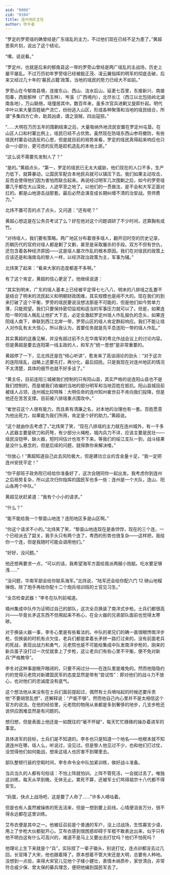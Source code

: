 ```yaml
---
aid: "0008"
zid: "0104"
title: 连州地区主任
author: 吹牛者
---
```


“罗定的罗旁瑶的确曾经是广东瑶乱的主力，不过他们现在已经不足为患了。”黄超思索片刻，说出了这个结论。

“噢，说说看。”

“罗定州，也就是后来的郁南县这一带的罗旁山曾经是两广瑶乱的主战场，历史上屡平屡乱。不过万历初年罗旁瑶已经被殷正茂、凌云翼指挥的明军的彻底击破，后来又经过几十年的‘募民占籍’政策，当地的瑶民的势力已经大不如前。”

罗旁山在今郁南县境，连接东山、西山、泷水后山，延袤七百里，东接新兴、南接阳春，西抵郁林（广西玉林）、岑溪（广西境内），北尽长江（西江以北包括岭北湖南各地），万山联络，瑶僮居其中。数百年来，虽多次官兵进剿又旋即扑起。明代中叶以来大量百姓破产流亡，纷纷逃入山区，形成各种聚落和当地的瑶民结合，所谓“多集四方亡命，助其凶虐，谓之浪贼，四出寇掠。”

“……大明在万历五年的围剿结束之后，大量吸纳外地流民安置在罗定州屯垦。在山区人口和村寨比例上，瑶民已经不占优势。虽然现在防瑶东西山参将撤防，有些瑶民村寨会动造反的心思，但是就目前的局势来看，罗定的瑶民真得起来响应也只会一小部分，更可虑的反而是趁机造乱的本地土匪。”

“这么说不需要先发制人了？”

“是的。”黄超点头，“第一，罗定的瑶民已无太大威胁，他们现在的人口不多，生产力低下，就算暴动，让国民军配合本地民兵就可以镇压下去。我们如果主动攻击，反而会使得他们因为害怕而联合起来。再说经过明军几次围剿之后，如今的罗旁瑶寨几乎都在大山深处，人迹罕至之地了。以他们的一贯做法，是不会和大军正面对扛的。都是山地游击战那套。最后必然会演变成长期纠缠不清的治安战。劳师费力。”

北炜不置可否的点了点头，又问道：“还有呢？”

黄超心想这是在公务员考试了么？好在他对这个问题调研了不少时间，还算胸有成竹。

“对待瑶人，我们要有策略。两广地区分布着很多瑶人，翻开旧时空的历史记录，历朝历代的官府对瑶人都是剿了又剿，甚至是采取屠杀的手段。双方不但有世仇，还包含着各种经济原因――这是瑶人屡次作乱的根本原因。我们在对瑶民的政策上应该还是和海南岛的黎人一样，以经济政治政策为主，军事为辅。”

北炜笑了起来：“看来大家的态度都差不多啊。”

有了这个肯定，黄超的信心更足了。他继续说道：

“其实到明末，广东的瑶人基本上已经被平定得七七八八，明末的八排瑶之乱要不是结合了明末的流民起义和明朝财政困难，其实规模也是闹不大的。现在我们的到来打破了这个平衡，罗旁的瑶民要说没想法那是不可能的，但是他们如今势单力薄，只能观望。我们只要保持密切监视和适当的军事压力就可以了。但是，如果连阳一带的瑶人叛乱让他扩大下去，必定会激起罗定州瑶人作乱报仇的念头，如果连阳瑶人南下，串联到西江北岸一带，罗旁山区的瑶人肯定群起响应。我们不能让瑶人对作乱有太大信心，所以我认为，首要任务就是先平息连阳一带的瑶人作乱。”

其实黄超的这番见解，并没有超过前不久在华南军的粤北作战会议上的讨论内容。但是黄超是要去连阳第一线主政的人，和军方“统一思想”是非常重要的。

黄超停了一下，见北炜还是在“倾心听讲”，愈发来了高谈阔论的劲头：“对于这次的连阳瑶乱，战略上还要先打，再分化，最后招抚。只是我现在对连州地区的情况不太清楚，具体的细节也就不好多谈了。”

“黄主任，目前连阳三城被我们控制的只有阳山县，其实严格的说连阳山县也不是我们控制的，而是被我们收编的当地的部分明军和当地百姓在抵抗。阳山县城目前被瑶人占领，连州城比较特殊：大明任命的连州知州崔世召不肯向我们投降，但是他还在苦苦支撑。目前被八排瑶重点围攻中。”

“崔世召这个人很有能力，而且素有清廉之名，对本地的治理也有一套。百姓愿意为他出死力，如果能为我们所用，肯定是个好的助力。”黄超说。

“这个就由你去考虑了，”北炜笑了笑，“现在八排瑶的主力就在连州城外，有一千多人武器主要是砍刀和药弩，有少部分火绳枪，城内兵力不详，应该主要是民壮――瑶民没铠甲，缺火器，短时间估计也攻不下来。等我们的绥江支队一到，战斗结果是没什么悬念的，但是后续的问题，就得靠你来解决喽。”

“你放心！”黄超知道自己此去风险极大，但是建功立业的含金量十足，“我一定把连州安抚平定！”

“你干部班子政务院已经给你准备好了，这次会随同你一起出发。我考虑你到连州之后局势复杂，所以这次归你指挥的国民军也多一些：连州是一个大队，连山、阳山各两个中队。”

黄超见状赶紧道：“我有个小小的请求。”

“什么？”

“能不能给我一个黎苗山地连？连阳地区多是山区啊。”

“你这个请求不小的。”北炜笑了笑，“黎苗山地连现在是香饽饽，现在的三个连，一个已经派去了韶关，我手头只有两个连了，粤西的形势也很复杂――这样把，我给你一个连，但是我随时可能会调用他们。”

“好好，没问题。”

他还想再要求一点，“可以的话，我希望海军方面给我派两艘小炮艇。吃水要足够浅……”

“没问题，华南军部会给你联系海军。”北炜说，“陆军还会给你配六门 12 磅山地榴弹炮，除了炮手再给你配十二个炮兵培训班的士官见习生。”

“全员检查武器！”李冬在队列前喊道。

梧州集成中队作为证明过自己的部队，这次全员换装了南洋式步枪。士兵们都很高兴――毕竟长矛这东西不但用起来不称心，在全火器的兄弟部队面前也觉得太寒碜。

对于换装火器一事，李冬心里是有些看法的。中队的弟兄们的确一直很眼馋南洋步枪，但换装的时机有点欠佳，老兵们都是拿着长矛拼一路打过来的，没有前面老兵的死战，表现出战力和勇气，元老院也是不可能给集成中队发南洋步枪的，刚来的新兵蛋子没打过一次仗就拿上了步枪，这让老兵们有些心里不平衡，便不免对新兵“严格教导”。

李冬对这种事是眼开眼闭的，只要不闹过分――在连队里是难免的。然而他隐隐约约的觉得元老院对新建国民军的态度显然是带有“尝试性”：即对他们的战斗力不放心，也对他们的忠诚度没有底气。

这个想法他从来没有在士兵们面前提起过，偶然有士兵嘀咕起的时候还要斥责他“不要胡思乱想”，还解释说：“产能不够”。然而他自己内心里并不是太相信这个官方的说法。在他的经验里，元老院的物用从来都是多到奢侈的地步，几支步枪还说供应困难显然是有问题的。

想归想，但是表面上他还是一如既往的“毫不怀疑”，每天忙忙碌碌的操办着进军的事宜。

具体进军的目标，士兵们是不知道的。李冬也只是知道一个地名――他根本就不知道连州在哪，瑶人么，听说过，没见过。但是黎人他见过不少，也和他们打过仗，没觉得他们如何能战，想来这瑶人也厉害不到哪里去。

部队整顿行装的空暇时间，李冬命令全中队加紧训练，做好战斗准备。

当兵当久的人都有句俗话：不怕上阵就怕训。上阵不管死活，一会就过去了。唯独这训练，每天从早到晚，无休无止。累死不算，还被军士们骂得祖宗十八代都不得安生。

“妈蛋，快点上战场吧，这是要了人命了……”许多人嘀咕着。

但是也有人虽然被操练的死去活来，但是一想到要上前线，心情便沮丧万分，很不得永远都在这里训练。

艾布衣便是其中之一。他被征召前是个普通的军户，没上过战场，生性寡言少语，用上了步枪大伙都挺开心。艾布衣感到很困惑却碍于军棍不敢表达出来，似乎只有他不明白这有什么可高兴的，难道不是马上又要出去打仗吗？他们不怕死吗？

他理论上生下来就是个“兵”，实际捏了一辈子锄头，别说打仗，连点卯都没去过几回，长官降了大宋，他也跟着降了。原本想着不管大宋还是大明，总要有人种地。没想到一点验，来得大宋官儿见他个子矮小健壮，表情木纳质朴，家世清白，非常符合戚少保、曾太保的募兵理念，便把他编到国民军去了。
